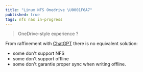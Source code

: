 ```yaml
---
title: "Linux NFS Onedrive \U0001F6A7"
published: true
tags: nfs nas in-progress
---
```

>  OneDrive-style experience ?

From raffinement with [ChatGPT](https://chatgpt.com/share/681d9567-4e7c-800d-94c4-1915dfa6082c) there is no equivalent solution:
- some don't support NFS
- some don't support offline
- some don't garantie proper sync when writing offline.



